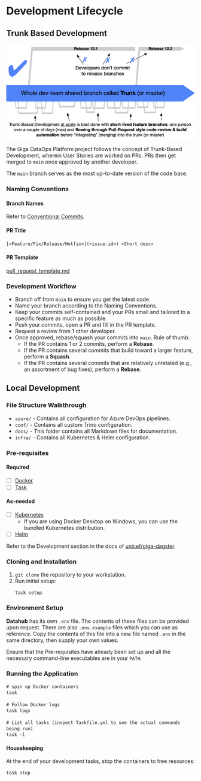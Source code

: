 # Development Lifecycle

## Trunk Based Development

![Trunk-Based Development](images/trunk-dev.png)

The Giga DataOps Platform project follows the concept of Trunk-Based Development,
wherein User Stories are worked on PRs. PRs then get merged to `main` once approved by
another developer.

The `main` branch serves as the most up-to-date version of the code base.

### Naming Conventions

#### Branch Names

Refer to [Conventional Commits](https://www.conventionalcommits.org/en/v1.0.0/).

#### PR Title

`[<Feature/Fix/Release/Hotfix>](<issue-id>) <Short desc>`

#### PR Template

[pull_request_template.md](../.github/pull_request_template.md)

### Development Workflow

- Branch off from `main` to ensure you get the latest code.
- Name your branch according to the Naming Conventions.
- Keep your commits self-contained and your PRs small and tailored to a specific feature
  as much as possible.
- Push your commits, open a PR and fill in the PR template.
- Request a review from 1 other developer.
- Once approved, rebase/squash your commits into `main`. Rule of thumb:
    - If the PR contains 1 or 2 commits, perform a **Rebase**.
    - If the PR contains several commits that build toward a larger feature, perform a
      **Squash**.
    - If the PR contains several commits that are relatively unrelated (e.g., an
      assortment of bug fixes), perform a **Rebase**.

## Local Development

### File Structure Walkthrough

- `azure/` - Contains all configuration for Azure DevOps pipelines.
- `conf/` - Contains all custom Trino configuration.
- `docs/` - This folder contains all Markdown files for documentation.
- `infra/` - Contains all Kubernetes & Helm configuration.

### Pre-requisites

#### Required

- [ ] [Docker](https://docs.docker.com/engine/)
- [ ] [Task](https://taskfile.dev/installation/#install-script)

#### As-needed

- [ ] [Kubernetes](https://kubernetes.io/docs/tasks/tools/)
    - If you are using Docker Desktop on Windows, you can use the bundled Kubernetes
      distribution.
- [ ] [Helm](https://helm.sh/docs/intro/install/)

Refer to the Development section in the docs
of [unicef/giga-dagster](https://github.com/unicef/giga-dagster/blob/main/docs/development.md#local-development).

### Cloning and Installation

1. `git clone` the repository to your workstation.
2. Run initial setup:
    ```shell
    task setup
    ```

### Environment Setup

**Datahub** has its own `.env` file. The contents of these files can be provided upon
request. There are also `.env.example` files which you can use as reference. Copy the
contents of this file into a new file named `.env` in the same directory, then supply
your own values.

Ensure that the Pre-requisites have already been set up and all the necessary
command-line executables are in your `PATH`.

### Running the Application

```shell
# spin up Docker containers
task

# Follow Docker logs
task logs

# List all tasks (inspect Taskfile.yml to see the actual commands being run)
task -l
```

#### Housekeeping

At the end of your development tasks, stop the containers to free resources:

```shell
task stop
```
